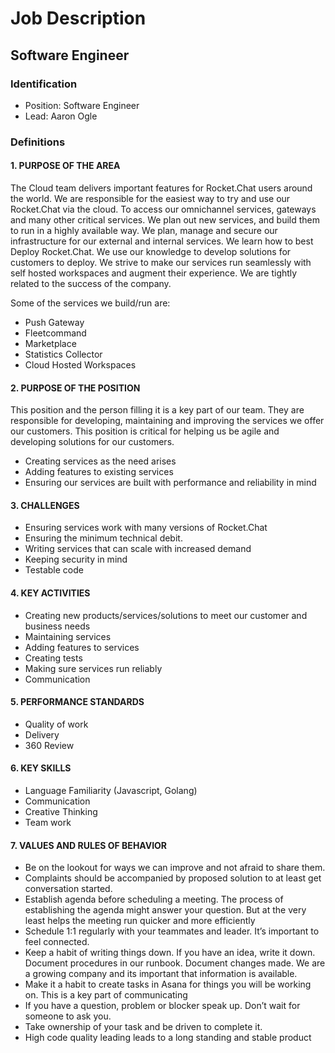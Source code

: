 # Job Description

## Software Engineer

### Identification

- Position: Software Engineer
- Lead: Aaron Ogle

### Definitions

#### 1. PURPOSE OF THE AREA

The Cloud team delivers important features for Rocket.Chat users around the world.  We are responsible for the easiest way to try and use our Rocket.Chat via the cloud.  To access our omnichannel services, gateways and many other critical services.  We plan out new services, and build them to run in a highly available way.  We plan, manage and secure our infrastructure for our external and internal services.  We learn how to best Deploy Rocket.Chat. We use our knowledge to develop solutions for customers to deploy. We strive to make our services run seamlessly with self hosted workspaces and augment their experience.   We are tightly related to the success of the company.

Some of the services we build/run are:

- Push Gateway
- Fleetcommand
- Marketplace
- Statistics Collector
- Cloud Hosted Workspaces

#### 2. PURPOSE OF THE POSITION

This position and the person filling it is a key part of our team.  They are responsible for developing, maintaining and improving the services we offer our customers.  This position is critical for helping us be agile and developing solutions for our customers.

- Creating services as the need arises
- Adding features to existing services
- Ensuring our services are built with performance and reliability in mind

#### 3. CHALLENGES

- Ensuring services work with many versions of Rocket.Chat
- Ensuring the minimum technical debit.
- Writing services that can scale with increased demand
- Keeping security in mind
- Testable code

#### 4. KEY ACTIVITIES

- Creating new products/services/solutions to meet our customer and business needs
- Maintaining services
- Adding features to services
- Creating tests
- Making sure services run reliably
- Communication

#### 5. PERFORMANCE STANDARDS

- Quality of work
- Delivery
- 360 Review

#### 6. KEY SKILLS

- Language Familiarity (Javascript, Golang)
- Communication
- Creative Thinking
- Team work

#### 7. VALUES AND RULES OF BEHAVIOR

- Be on the lookout for ways we can improve and not afraid to share them.
- Complaints should be accompanied by proposed solution to at least get conversation started.
- Establish agenda before scheduling a meeting.  The process of establishing the agenda might answer your question.  But at the very least helps the meeting run quicker and more efficiently
- Schedule 1:1 regularly with your teammates and leader.  It’s important to feel connected.
- Keep a habit of writing things down. If you have an idea, write it down.  Document procedures in our runbook.  Document changes made.  We are a growing company and its important that information is available.
- Make it a habit to create tasks in Asana for things you will be working on.  This is a key part of communicating
- If you have a question, problem or blocker speak up.  Don’t wait for someone to ask you.
- Take ownership of your task and be driven to complete it.
- High code quality leading leads to a long standing and stable product
